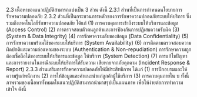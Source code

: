 2.3 เนื้อหาของแนวปฏิบัติสามารถแบ่งเป็น 3 ส่วน ดังนี้
2.3.1 ส่วนที่เป็นการกำหนดนโยบายการรักษาความปลอดภัย
2.3.2 ส่วนที่เป็นกระบวนการหลักของการรักษาความปลอดภัยระบบให้บริการ
ซึ่งรวมถึงเทคโนโลยีรักษาความปลอดภัย ได้แก่
(1) การควบคุมการเข้าถึงระบบให้บริการและข้อมูล (Access Control)
(2) การตรวจสอบตัวตนลูกค้าและการป้องกันการปฏิเสธความรับผิด
(3)
(System & Data Integrity)
(4) การรักษาความลับของข้อมูล (Data Confidentiality)
(5) การรักษาความพร้อมใช้ของระบบให้บริการ (System Availability)
(6) การติดตามตรวจสอบความผิดปกติและความล่อแหลมของระบบ
(Authentication & Non-repudiation)
การรักษาความถูกต้องเชื่อถือได้ของระบบให้บริการและข้อมูล
ให้บริการ (System Detection)
(7) การแก้ไขปัญหาและการรายงานในกรณีระบบให้บริการได้รับความ
เสียหายจากภัยคุกคาม (Incident Response & Report)
2.3.3 ส่วนเสริมการรักษาความปลอดภัยให้มีประสิทธิภาพ ได้แก่
(1) การฝึกอบรมและให้ความรู้แก่พนักงาน
(2) การให้ข้อมูลและคำแนะนำแก่ลูกค้าผู้ใช้บริการ
(3) การควบคุมภายใน
บ
ทั้งนี้ ภาพรวมของเนื้อหาทั้งหมดในแนวปฏิบัติสามารถนำมาสรุปเป็นแผนภาพ
เพื่อให้ง่ายต่อการทําความเข้าใจ ดังนี้
